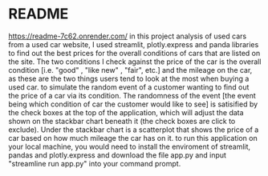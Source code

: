 # README
https://readme-7c62.onrender.com/
in this project analysis of used cars from a used car website, I used streamlit, plotly.express and panda libraries to find out the best prices for the overall conditions of cars that are listed on the site. The two conditions I check against the price of the car is the overall condition [i.e. "good" , "like new" , "fair", etc.] and the mileage on the car, as these are the two things users tend to look at the most when buying a used car. to simulate the random event of a customer wanting to find out the price of a car via its condition. The randomness of the event [the event being which condition of car the customer would like to see]
is satisified by the check boxes at the top of the application, which will adjust the data shown on the stackbar chart beneath it (the check boxes are click to exclude). Under the stackbar chart is a scatterplot that shows the price of a car based on how much mileage the car has on it.
to run this application on your local machine, you would need to install the enviroment of streamlit, pandas and plotly.express and download the file app.py and input "streamline run app.py" into your command prompt.
